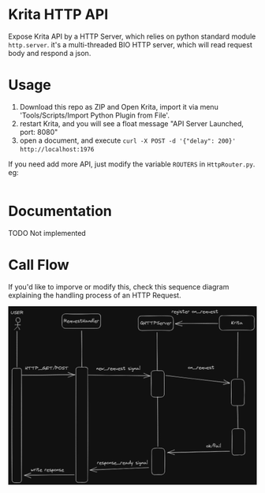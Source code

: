 # Krita HTTP API

Expose Krita API by a HTTP Server, which relies on python standard module `http.server`. it's a multi-threaded BIO HTTP server, which will read request body and respond a json.

# Usage

1. Download this repo as ZIP and Open Krita, import it via menu 'Tools/Scripts/Import Python Plugin from File'.
2. restart Krita, and you will see a float message "API Server Launched, port: 8080"
3. open a document, and execute `curl -X POST -d '{"delay": 200}' http://localhost:1976`

If you need add more API, just modify the variable `ROUTERS` in `HttpRouter.py`. eg: 

```python


```

# Documentation

TODO Not implemented

# Call Flow

If you'd like to imporve or modify this, check this sequence diagram explaining the handling process of an HTTP Request.

![](./sequence_diagram.png)
